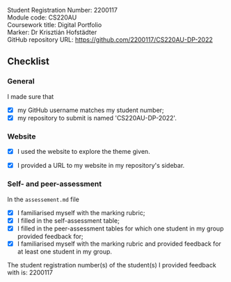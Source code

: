 Student Registration Number: 2200117  
Module code: CS220AU  
Coursework title: Digital Portfolio  
Marker: Dr Krisztián Hofstädter  
GitHub repository URL: https://github.com/2200117/CS220AU-DP-2022

## Checklist


### General
I made sure that

- [x] my GitHub username matches my student number;
- [x] my repository to submit is named 'CS220AU-DP-2022'.

### Website
- [x] I used the website to explore the theme given.
- [x] I provided a URL to my website in my repository's sidebar.


### Self- and peer-assessment
In the `assessement.md` file

- [x] I familiarised myself with the marking rubric;
- [x] I filled in the self-assessment table;
- [x] I filled in the peer-assessment tables for which one student in my group provided feedback for;
- [x] I familiarised myself with the marking rubric and provided feedback for at least one student in my group.

The student registration number(s) of the student(s) I provided feedback with is: 2200117  


